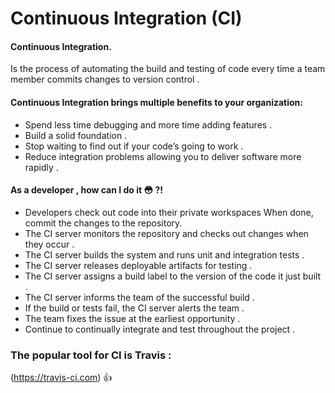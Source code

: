 # Continuous Integration (CI) 

#### Continuous Integration.
Is the process of automating the build and testing of code every time a team member commits changes to version control .

#### Continuous Integration brings multiple benefits to your organization:

* Spend less time debugging and more time adding features .
* Build a solid foundation .
* Stop waiting to find out if your code’s going to work .
* Reduce integration problems allowing you to deliver software more rapidly .

#### As a developer , how can I do it :flushed: ?!

* Developers check out code into their private workspaces
When done, commit the changes to the repository.
* The CI server monitors the repository and checks out changes when they occur .
* The CI server builds the system and runs unit and integration tests .
* The CI server releases deployable artifacts for testing .
* The CI server assigns a build label to the version of the code it just built .
* The CI server informs the team of the successful build .
* If the build or tests fail, the CI server alerts the team .
* The team fixes the issue at the earliest opportunity .
* Continue to continually integrate and test throughout the project .


### The popular tool for CI is Travis :

(https://travis-ci.com) :+1:
